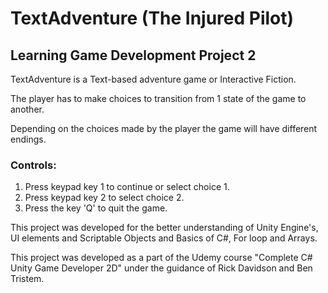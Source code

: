 # TextAdventure (The Injured Pilot)
## Learning Game Development Project 2

TextAdventure is a Text-based adventure game or Interactive Fiction. 

The player has to make choices to transition from 1 state of the game to another.

Depending on the choices made by the player the game will have different endings.

### Controls:

1. Press keypad key 1 to continue or select choice 1.
2. Press keypad key 2 to select choice 2.
3. Press the key 'Q' to quit the game.

This project was developed for the better understanding of Unity Engine's, UI elements and Scriptable Objects and Basics of C#, For loop and Arrays.

This project was developed as a part of the Udemy course "Complete C# Unity Game Developer 2D" under the guidance of Rick Davidson and Ben Tristem.
